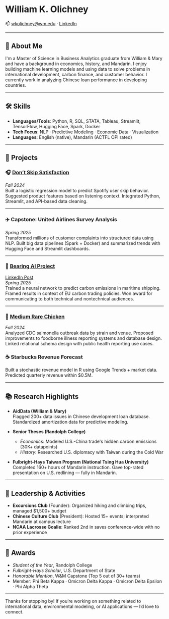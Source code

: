 # William K. Olichney  
📫 wkolichney@wm.edu · [LinkedIn](https://www.linkedin.com/in/william-olichney)

---

## 👋 About Me

I'm a Master of Science in Business Analytics graduate from William & Mary and have a background in economics, history, and Mandarin. I enjoy building machine learning models and using data to solve problems in international development, carbon finance, and customer behavior. I currently work in analyzing Chinese loan performance in developing countries.

---

## 🛠️ Skills

- **Languages/Tools**: Python, R, SQL, STATA, Tableau, Streamlit, TensorFlow, Hugging Face, Spark, Docker  
- **Tech Focus**: NLP · Predictive Modeling · Economic Data · Visualization  
- **Languages**: English (native), Mandarin (ACTFL OPI rated)

---

## 💼 Projects

### 🎧 [Don’t Skip Satisfaction](https://wkolichneyappio-3x6bizbeg3vtisoytrfktm.streamlit.app/)  
*Fall 2024*  
Built a logistic regression model to predict Spotify user skip behavior. Suggested product features based on listening context. Integrated Python, Streamlit, and API-based data cleaning.

---

### ✈️ Capstone: United Airlines Survey Analysis  
*Spring 2025*  
Transformed millions of customer complaints into structured data using NLP. Built big data pipelines (Spark + Docker) and summarized trends with Hugging Face and Streamlit dashboards.

---

### 🚢 [Bearing AI Project](https://github.com/wkolichney/Bearing.AI-Project)  
[LinkedIn Post](https://www.linkedin.com/posts/william-olichney_environmental-economics-ai-and-the-eus-activity-7321311245523902466-dfYF)  
*Spring 2025*  
Trained a neural network to predict carbon emissions in maritime shipping. Framed results in context of EU carbon trading policies. Won award for communicating to both technical and nontechnical audiences.

---

### 🐔 [Medium Rare Chicken](https://github.com/wkolichney/wkolichney.github.io/blob/9a17e2f5358369c6e51b95581b3da5cd3915cda0/database_management/Team%2013%20DBM%20Project.pdf)  
*Fall 2024*  
Analyzed CDC salmonella outbreak data by strain and venue. Proposed improvements to foodborne illness reporting systems and database design. Linked relational schema design with public health reporting use cases.

### ☕ Starbucks Revenue Forecast  
Built a stochastic revenue model in R using Google Trends + market data. Predicted quarterly revenue within $0.5M.

---

## 📚 Research Highlights

- **AidData (William & Mary)**  
  Flagged 200+ data issues in Chinese development loan database. Standardized amortization data for predictive modeling.

- **Senior Theses (Randolph College)**  
  - *Economics*: Modeled U.S.-China trade's hidden carbon emissions (30K+ datapoints)  
  - *History*: Researched U.S. diplomacy with Taiwan during the Cold War

- **Fulbright-Hays Taiwan Program (National Tsing Hua University)**  
  Completed 160+ hours of Mandarin instruction. Gave top-rated presentation on U.S. redlining — fully in Mandarin.

---

## 🧗 Leadership & Activities

- **Excursions Club** (Founder): Organized hiking and climbing trips, managed $1,500+ budget  
- **Chinese Culture Club** (President): Hosted 15+ events; interpreted Mandarin at campus lecture  
- **NCAA Lacrosse Goalie**: Ranked 2nd in saves conference-wide with no prior experience  

---

## 🏅 Awards

- *Student of the Year*, Randolph College  
- *Fulbright-Hays Scholar*, U.S. Department of State  
- *Honorable Mention*, W&M Capstone (Top 5 out of 30+ teams)  
- Member: Phi Beta Kappa · Omicron Delta Kappa · Omicron Delta Epsilon · Phi Alpha Theta

---

Thanks for stopping by! If you’re working on something related to international data, environmental modeling, or AI applications — I’d love to connect.



 

